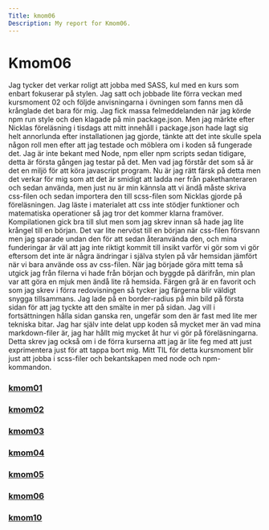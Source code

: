 ```yaml
---
Title: kmom06
Description: My report for Kmom06.
---
```


Kmom06
==========================
Jag tycker det verkar roligt att jobba med SASS, kul med en kurs som enbart fokuserar på stylen.
Jag satt och jobbade lite förra veckan med kursmoment 02 och följde anvisningarna i övningen som fanns
men då krånglade det bara för mig. Jag fick massa felmeddelanden när jag körde npm run style och den klagade
på min package.json. Men jag märkte efter Nicklas föreläsning i tisdags att mitt innehåll i package.json
hade lagt sig helt annorlunda efter installationen jag gjorde, tänkte att det inte skulle spela någon roll
men efter att jag testade och möblera om i koden så fungerade det.
Jag är inte bekant med Node, npm eller npm scripts sedan tidigare, detta är första gången jag testar på det.
Men vad jag förstår det som så är det en miljö för att köra javascript program. Nu är jag rätt färsk på detta
men det verkar för mig som att det är smidigt att ladda ner från pakethanteraren och sedan använda, men just
nu är min kännsla att vi ändå måste skriva css-filen och sedan importera den till scss-filen som Nicklas gjorde på föreläsningen. Jag läste i materialet att css inte stödjer funktioner och matematiska operationer så jag tror det
kommer klarna framöver.
Kompilationen gick bra till slut men som jag skrev innan så hade jag lite krångel till en början. Det var lite
nervöst till en början när css-filen försvann men jag sparade undan den för att sedan återanvända den, och mina funderingar
är väl att jag inte riktigt kommit till insikt varför vi gör som vi gör eftersom det inte är några ändringar i själva stylen
på vår hemsidan jämfört när vi bara använde oss av css-filen.
När jag började göra mitt tema så utgick jag från filerna vi hade från början och byggde på därifrån, min plan var att
göra en mjuk men ändå lite rå hemsida. Färgen grå är en favorit och som jag skrev i förra redovisningen så tycker jag
färgerna blir väldigt snygga tillsammans. Jag lade på en border-radius på min bild på första sidan för att jag tyckte
att den smälte in mer på sidan. Jag vill i fortsättningen hålla sidan ganska ren, ungefär som den är fast med lite mer
tekniska bitar. Jag har själv inte delat upp koden så mycket mer än vad mina markdown-filer är, jag har hållt mig mycket åt
hur vi gör på föreläsningarna. Detta skrev jag också om i de förra kurserna att jag är lite feg med att just exprimentera just för att tappa bort mig.
Mitt TIL för detta kursmoment blir just att jobba i scss-filer och bekantskapen med node och npm-kommandon.

<div class="sidemenu">
<a href="kmom01"><h3>kmom01</h3></a>
<a href="kmom02"><h3>kmom02</h3></a>
<a href="kmom03"><h3>kmom03</h3></a>
<a href="kmom04"><h3>kmom04</h3></a>
<a href="kmom05"><h3>kmom05</h3></a>
<a href="kmom06"><h3>kmom06</h3></a>
<a href="kmom10"><h3>kmom10</h3></a>
</div>
<div id="sideContent">

</div>

